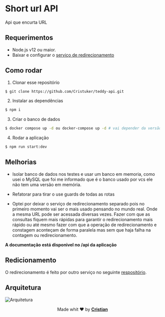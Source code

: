 # Short url API

Api que encurta URL


## Requerimentos

* Node.js v12 ou maior.
* Baixar e configurar o [serviço de redirecionamento](#redicionamento)

## Como rodar

1. Clonar esse repositório

```bash
$ git clone https://github.com/Cristuker/teddy-api.git
```
2. Instalar as dependências

```bash
$ npm i
```
3. Criar o banco de dados

```bash
$ docker compose up -d ou docker-compose up -d # vai depender da versão instalada
```
4. Rodar a aplicação

```bash
$ npm run start:dev
```
## Melhorias

* Isolar banco de dados nos testes e usar um banco em memoria, como usei o MySQL que foi me informado que é o banco usado por vcs ele não tem uma versão em memória.

* Refatorar para tirar o use guards de todas as rotas
* Optei por deixar o serviço de redirecionamento separado pois no primeiro momento vai ser o mais usado pensando no mundo real. Onde a mesma URL pode ser acessada diversas vezes. Fazer com que as consultas fiquem mais rápidas para garantir o redirecionamento mais rápido ou até mesmo fazer com que a operação de redirecionamento e constagem aconteçam de forma paralela mas sem que haja falha na contagem ou redirecionamento.

**A documentação está disponivel no /api da aplicação**

## Redicionamento

O redirecionamento é feito por outro serviço no seguinte [respositório](https://github.com/Cristuker/url-redirect).

## Arquitetura

![Arquitetura](https://raw.githubusercontent.com/Cristuker/teddy-api/main/docs/url-api.png)


<p align="center">Made whit ❤️ by <strong><a href="cristiansilva.dev" target="blank" >Cristian</></p></strong>
